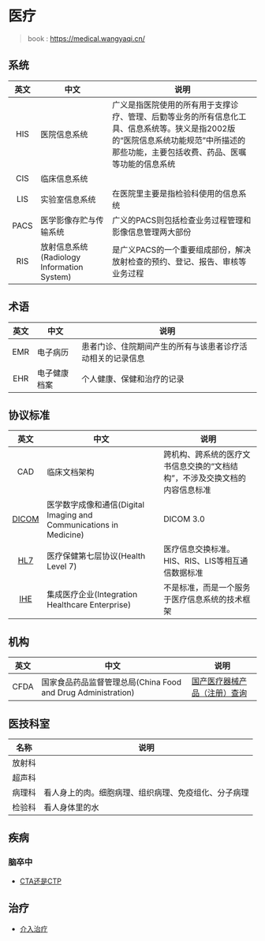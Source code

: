 # 医疗
> book : https://medical.wangyaqi.cn/

## 系统
| 英文 | 中文 | 说明 |
| :-: | - | - |
| HIS | 医院信息系统 | 广义是指医院使用的所有用于支撑诊疗、管理、后勤等业务的所有信息化工具、信息系统等。狭义是指2002版的“医院信息系统功能规范”中所描述的那些功能，主要包括收费、药品、医嘱等功能的信息系统 |
| CIS | 临床信息系统 |  |
| LIS | 实验室信息系统 | 在医院里主要是指检验科使用的信息系统 |
| PACS | 医学影像存贮与传输系统 | 广义的PACS则包括检查业务过程管理和影像信息管理两大部份 |
| RIS | 放射信息系统(Radiology Information System) | 是广义PACS的一个重要组成部份，解决放射检查的预约、登记、报告、审核等业务过程 |

## 术语
| 英文 | 中文 | 说明 |
| :-: | - | - |
| EMR | 电子病历 | 患者门诊、住院期间产生的所有与该患者诊疗活动相关的记录信息 |
| EHR | 电子健康档案 | 个人健康、保健和治疗的记录 |

## 协议标准
| 英文 | 中文 | 说明 |
| :-: | - | - |
| CAD | 临床文档架构 | 跨机构、跨系统的医疗文书信息交换的“文档结构”，不涉及交换文档的内容信息标准 |
| [DICOM](https://baike.baidu.com/item/DICOM/2171358) | 医学数字成像和通信(Digital Imaging and Communications in Medicine) | DICOM 3.0 |
| [HL7](https://baike.baidu.com/item/%E5%8C%BB%E7%96%97%E4%BF%A1%E6%81%AF%E4%BA%A4%E6%8D%A2%E6%A0%87%E5%87%86HL7/7472088) | 医疗保健第七层协议(Health Level 7) | 医疗信息交换标准。HIS、RIS、LIS等相互通信数据标准 |
| [IHE](https://baike.baidu.com/item/IHE-C/5168190) | 集成医疗企业(Integration Healthcare Enterprise) | 不是标准，而是一个服务于医疗信息系统的技术框架 |

## 机构
| 英文 | 中文 | 说明 |
| :-: | - | - |
| CFDA | 国家食品药品监督管理总局(China Food and Drug Administration) | [国产医疗器械产品（注册）查询](https://www.nmpa.gov.cn/datasearch/home-index.html#category=ylqx) |

## 医技科室
| 名称 | 说明 |
| :-: | - |
| 放射科 |  |
| 超声科 |  |
| 病理科 | 看人身上的肉。细胞病理、组织病理、免疫组化、分子病理 |
| 检验科 | 看人身体里的水 |

## 疾病
### 脑卒中
* [CTA还是CTP](http://med.china.com.cn/content/pid/286902/tid/1026)

## 治疗
* [介入治疗](https://zhuanlan.zhihu.com/p/38073368)
